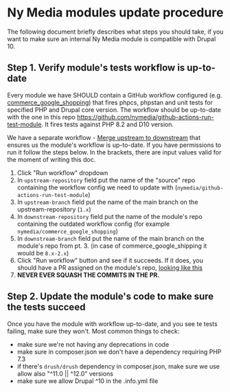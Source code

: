 # Ny Media modules update procedure

The following document briefly describes what steps you should take, if you want to make sure
an internal Ny Media module is compatible with Drupal 10.

## Step 1. Verify module's tests workflow is up-to-date

Every module we have SHOULD contain a GitHub workflow configured (e.g. [commerce_google_shopping](https://github.com/nymedia/commerce_google_shopping/tree/8.x-2.x/.github)) that fires phpcs, phpstan
and unit tests for specified PHP and Drupal core version. The workflow should be up-to-date with the one in this repo https://github.com/nymedia/github-actions-run-test-module. It fires tests
against PHP 8.2 and D10 version.

We have a separate workflow - [Merge upstream to downstream](https://github.com/nymedia/github-actions-sync-upstream/actions/workflows/merge-upstream.yml)
that ensures us the module's workflow is up-to-date. If you have permissions to run it follow the steps below. In the brackets, there are input values valid for the moment of writing this doc.
1. Click "Run workflow" dropdown
2. In `upstream-repository` field put the name of the "source" repo containing the workflow config we need to update with (`nymedia/github-actions-run-test-module`)
3. In `upstream-branch` field put the name of the main branch on the upstream-repository (`1.x`)
4. In `downstream-repository` field put the name of the module's repo containing the outdated workflow config (for example `nymedia/commerce_google_shopping`)
5. In `downstream-branch` field put the name of the main branch on the module's repo from pt. 3. (in case of commerce_google_shipping it would be `8.x-2.x`)
6. Click "Run workflow" button and see if it succeeds. If it does, you should have a PR assigned on the module's repo, [looking like this](https://github.com/nymedia/commerce_google_shopping/pull/51)
7. **NEVER EVER SQUASH THE COMMITS IN THE PR.**

## Step 2. Update the module's code to make sure the tests succeed

Once you have the module with workflow up-to-date, and you see te tests failing, make sure they won't.
Most common things to check:
- make sure we're not having any deprecations in code
- make sure in composer.json we don't have a dependency requiring PHP 7.3
- if there's `drush/drush` dependency in composer.json, make sure we use allow also "^11.0 || ^12.0" versions
- make sure we allow Drupal ^10 in the .info.yml file
